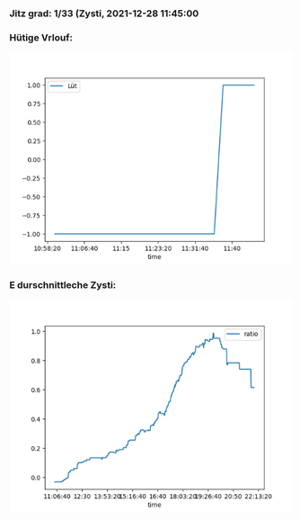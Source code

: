 ### Jitz grad: 1/33 (Zysti, 2021-12-28 11:45:00

### Hütige Vrlouf:
![Graph](Today.png)

### E durschnittleche Zysti:
![Graph](Zysti.png)